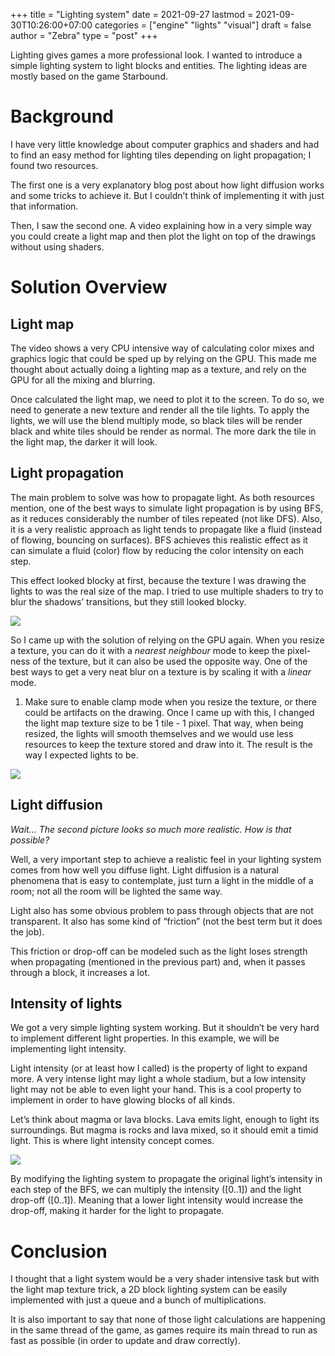 +++
title = "Lighting system"
date = 2021-09-27
lastmod = 2021-09-30T10:26:00+07:00
categories = ["engine" "lights" "visual"]
draft = false
author = "Zebra"
type = "post"
+++

Lighting gives games a more professional look. I wanted to introduce a simple lighting system to light blocks and entities. The lighting ideas are mostly based on the game Starbound.

# Background
I have very little knowledge about computer graphics and shaders and had to find an easy method for lighting tiles depending on light propagation; I found two resources.

The first one is a very explanatory blog post about how light diffusion works and some tricks to achieve it. But I couldn’t think of implementing it with just that information.

Then, I saw the second one. A video explaining how in a very simple way you could create a light map and then plot the light on top of the drawings without using shaders.

# Solution Overview
## Light map
The video shows a very CPU intensive way of calculating color mixes and graphics logic that could be sped up by relying on the GPU. This made me thought about actually doing a lighting map as a texture, and rely on the GPU for all the mixing and blurring.

Once calculated the light map, we need to plot it to the screen. To do so, we need to generate a new texture and render all the tile lights. To apply the lights, we will use the blend multiply mode, so black tiles will be render black and white tiles should be render as normal. The more dark the tile in the light map, the darker it will look.

## Light propagation
The main problem to solve was how to propagate light. As both resources mention, one of the best ways to simulate light propagation is by using BFS, as it reduces considerably the number of tiles repeated (not like DFS). Also, it is a very realistic approach as light tends to propagate like a fluid (instead of flowing, bouncing on surfaces). BFS achieves this realistic effect as it can simulate a fluid (color) flow by reducing the color intensity on each step.

This effect looked blocky at first, because the texture I was drawing the lights to was the real size of the map. I tried to use multiple shaders to try to blur the shadows’ transitions, but they still looked blocky.

![](/images/posts/41092085-B07E-4853-875C-ABCAF04B08C7.png)

So I came up with the solution of relying on the GPU again. When you resize a texture, you can do it with a *nearest neighbour* mode to keep the pixel-ness of the texture, but it can also be used the opposite way. One of the best ways to get a very neat blur on a texture is by scaling it with a *linear* mode. 

1. Make sure to enable clamp mode when you resize the texture, or there could be artifacts on the drawing.
Once I came up with this, I changed the light map texture size to be 1 tile - 1 pixel. That way, when being resized, the lights will smooth themselves and we would use less resources to keep the texture stored and draw into it. The result is the way I expected lights to be.

![](/images/posts/6ECF2468-F1CC-4C59-B9E6-0651CBE0D2F6.png)

## Light diffusion
*Wait… The second picture looks so much more realistic. How is that possible?*

Well, a very important step to achieve a realistic feel in your lighting system comes from how well you diffuse light. Light diffusion is a natural phenomena that is easy to contemplate, just turn a light in the middle of a room; not all the room will be lighted the same way.

Light also has some obvious problem to pass through objects that are not transparent. It also has some kind of “friction” (not the best term but it does the job).

This friction or drop-off can be modeled such as the light loses strength when propagating (mentioned in the previous part) and, when it passes through a block, it increases a lot.

## Intensity of lights
We got a very simple lighting system working. But it shouldn’t be very hard to implement different light properties. In this example, we will be implementing light intensity.

Light intensity (or at least how I called) is the property of light to expand more. A very intense light may light a whole stadium, but a low intensity light may not be able to even light your hand. This is a cool property to implement in order to have glowing blocks of all kinds.



Let’s think about magma or lava blocks. Lava emits light, enough to light its surroundings. But magma is rocks and lava mixed, so it should emit a timid light. This is where light intensity concept comes.

![](/images/posts/7766C097-C986-4FCC-B306-24D2F5F89181.png)

By modifying the lighting system to propagate the original light’s intensity in each step of the BFS, we can multiply the intensity ([0..1]) and the light drop-off ([0..1]). Meaning that a lower light intensity would increase the drop-off, making it harder for the light to propagate.

# Conclusion
I thought that a light system would be a very shader intensive task but with the light map texture trick, a 2D block lighting system can be easily implemented with just a queue and a bunch of multiplications.

It is also important to say that none of those light calculations are happening in the same thread of the game, as games require its main thread to run as fast as possible (in order to update and draw correctly).

